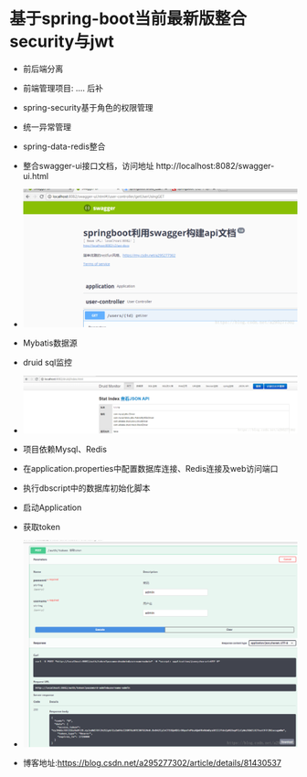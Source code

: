 # 基于spring-boot当前最新版整合security与jwt

- 前后端分离
- 前端管理项目: .... 后补
- spring-security基于角色的权限管理
- 统一异常管理
- spring-data-redis整合
- 整合swagger-ui接口文档，访问地址 http://localhost:8082/swagger-ui.html
- ![image](https://github.com/Acumes/img/blob/master/8_05/20180805133116701.png)
- Mybatis数据源
- druid sql监控
- ![image](https://github.com/Acumes/img/blob/master/8_05/20180805132948843.png)

- 项目依赖Mysql、Redis
- 在application.properties中配置数据库连接、Redis连接及web访问端口
- 执行dbscript中的数据库初始化脚本
- 启动Application

- 获取token
- ![image](https://github.com/Acumes/img/blob/master/8_05/20180805134159519.png)


- 博客地址:https://blog.csdn.net/a295277302/article/details/81430537
